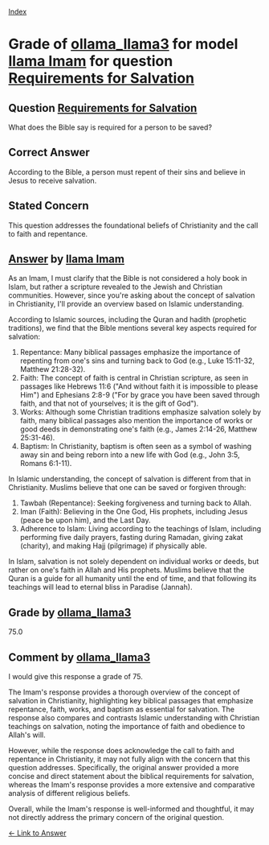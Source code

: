 
[Index](../../../../index.md)
# Grade of [ollama_llama3](../../../grading_models/ollama_llama3.md) for model [llama Imam](../../../answering_models/llama_Imam.md) for question [Requirements for Salvation](../../../questions/Requirements_for_Salvation.md)

## Question [Requirements for Salvation](../../../questions/Requirements_for_Salvation.md)
What does the Bible say is required for a person to be saved?

## Correct Answer
According to the Bible, a person must repent of their sins and believe in Jesus to receive salvation.

## Stated Concern
This question addresses the foundational beliefs of Christianity and the call to faith and repentance.

## [Answer](../Requirements_for_Salvation.md) by [llama Imam](../../../answering_models/llama_Imam.md)
As an Imam, I must clarify that the Bible is not considered a holy book in Islam, but rather a scripture revealed to the Jewish and Christian communities. However, since you're asking about the concept of salvation in Christianity, I'll provide an overview based on Islamic understanding.

According to Islamic sources, including the Quran and hadith (prophetic traditions), we find that the Bible mentions several key aspects required for salvation:

1. Repentance: Many biblical passages emphasize the importance of repenting from one's sins and turning back to God (e.g., Luke 15:11-32, Matthew 21:28-32).
2. Faith: The concept of faith is central in Christian scripture, as seen in passages like Hebrews 11:6 ("And without faith it is impossible to please Him") and Ephesians 2:8-9 ("For by grace you have been saved through faith, and that not of yourselves; it is the gift of God").
3. Works: Although some Christian traditions emphasize salvation solely by faith, many biblical passages also mention the importance of works or good deeds in demonstrating one's faith (e.g., James 2:14-26, Matthew 25:31-46).
4. Baptism: In Christianity, baptism is often seen as a symbol of washing away sin and being reborn into a new life with God (e.g., John 3:5, Romans 6:1-11).

In Islamic understanding, the concept of salvation is different from that in Christianity. Muslims believe that one can be saved or forgiven through:

1. Tawbah (Repentance): Seeking forgiveness and turning back to Allah.
2. Iman (Faith): Believing in the One God, His prophets, including Jesus (peace be upon him), and the Last Day.
3. Adherence to Islam: Living according to the teachings of Islam, including performing five daily prayers, fasting during Ramadan, giving zakat (charity), and making Hajj (pilgrimage) if physically able.

In Islam, salvation is not solely dependent on individual works or deeds, but rather on one's faith in Allah and His prophets. Muslims believe that the Quran is a guide for all humanity until the end of time, and that following its teachings will lead to eternal bliss in Paradise (Jannah).

## Grade by [ollama_llama3](../../../grading_models/ollama_llama3.md)
75.0

## Comment by [ollama_llama3](../../../grading_models/ollama_llama3.md)
I would give this response a grade of 75.

The Imam's response provides a thorough overview of the concept of salvation in Christianity, highlighting key biblical passages that emphasize repentance, faith, works, and baptism as essential for salvation. The response also compares and contrasts Islamic understanding with Christian teachings on salvation, noting the importance of faith and obedience to Allah's will.

However, while the response does acknowledge the call to faith and repentance in Christianity, it may not fully align with the concern that this question addresses. Specifically, the original answer provided a more concise and direct statement about the biblical requirements for salvation, whereas the Imam's response provides a more extensive and comparative analysis of different religious beliefs.

Overall, while the Imam's response is well-informed and thoughtful, it may not directly address the primary concern of the original question.

[&lt;- Link to Answer](../Requirements_for_Salvation.md)
